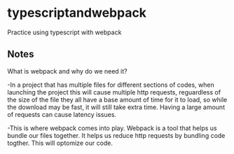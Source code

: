 # typescriptandwebpack

Practice using typescript with webpack

## Notes

What is webpack and why do we need it?

-In a project that has multiple files for different sections of codes, when launching the project this will cause multiple http requests, reguardless of the size of the file they all have a base amount of time for it to load, so while the download may be fast, it will still take extra time. Having a large amount of requests can cause latency issues.

-This is where webpack comes into play. Webpack is a tool that helps us bundle our files together. It helps us reduce http requests by bundling code togther. This will optomize our code.
